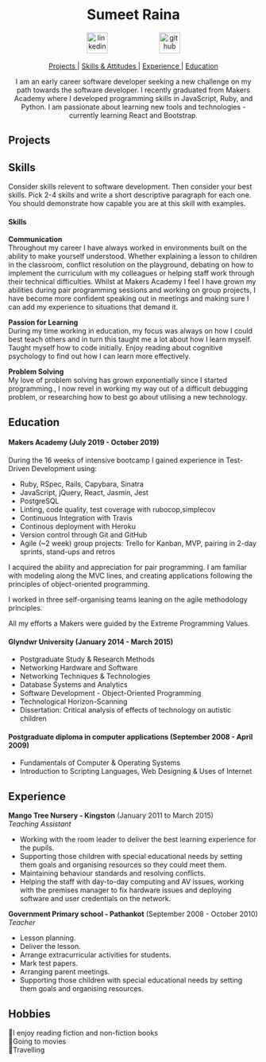 <h1 align="center">Sumeet Raina</h1>

<div align="center">
<a  href="https://www.linkedin.com/in/sumeet-raina-408090191/"><img src="https://www.iconfinder.com/data/icons/free-social-icons/67/linkedin_circle_color-512.png" alt="linkedin" hspace="50" height="42" width="42"></a>
<a  href="https://github.com/Sumeet-Raina"><img src="https://cdn0.iconfinder.com/data/icons/octicons/1024/mark-github-512.png" alt="github" hspace="50" height="42" width="42"></a></p>
</div>

<div align="center">

[Projects ](#projects) |
[Skills & Attitudes ](#skills) |
[Experience ](#experience) |
[Education ](#education)


I am an early career software developer seeking a new challenge on my path towards the software developer. I recently graduated from Makers Academy where I developed programming skills in JavaScript, Ruby, and Python. I am passionate about learning new tools and technologies - currently learning React and Bootstrap.

</div>

## Projects


## Skills

Consider skills relevent to software development. Then consider your best skills. Pick 2-4 skills and write a short descriptive paragraph for each one. You should demonstrate how capable you are at this skill with examples.

#### Skills

**Communication**   
Throughout my career I have always worked in environments built on the ability to make yourself understood. Whether explaining a lesson to children in the classroom, conflict resolution on the playground, debating on how to implement the curriculum with my colleagues or helping staff work through their technical difficulties.
Whilst at Makers Academy I feel I have grown my abilities during pair programming sessions and working on group projects, I have become more confident speaking out in meetings and making sure I can add my experience to situations that demand it.

**Passion for Learning**  
During my time working in education, my focus was always on how I could best teach others and in turn this taught me a lot about how I learn myself.
Taught myself how to code initially.
Enjoy reading about cognitive psychology to find out how I can learn more effectively.  

**Problem Solving**  
My love of problem solving has grown exponentially since I started programming., I now revel in working my way out of a difficult debugging problem, or researching how to best go about utilising a new technology.


## Education

#### Makers Academy (July 2019 - October 2019)

During the 16 weeks of intensive bootcamp I gained experience in Test-Driven Development using:
* Ruby, RSpec, Rails, Capybara, Sinatra
* JavaScript, jQuery, React, Jasmin, Jest
* PostgreSQL
* Linting, code quality, test coverage with rubocop,simplecov
* Continuous Integration with Travis
* Continous deployment with Heroku
* Version control through Git and GitHub
* Agile (~2 week) group projects: Trello for Kanban, MVP, pairing in 2-day sprints, stand-ups and retros

I acquired the ability and appreciation for pair programming. I am familiar with modeling along the MVC lines, and creating applications following the principles of object-oriented programming.

I worked in three self-organising teams leaning on the agile methodology principles.

All my efforts a Makers were guided by the Extreme Programming Values.

#### Glyndwr University (January 2014 - March 2015)

* Postgraduate Study & Research Methods  
* Networking Hardware and Software 
* Networking Techniques & Technologies 
* Database Systems and Analytics  
* Software Development - Object-Oriented Programming  
* Technological Horizon-Scanning  
* Dissertation: Critical analysis of effects
of technology on autistic children

#### Postgraduate diploma in computer applications (September 2008 - April 2009)

* Fundamentals of Computer & Operating Systems
* Introduction to Scripting Languages, Web Designing
& Uses of Internet


## Experience
 
**Mango Tree Nursery - Kingston** (January 2011 to March 2015)     
*Teaching Assistant* 

- Working with the room leader to deliver the best learning experience for the pupils.
- Supporting those children with special educational needs by setting them goals and organising resources so they could meet them.
- Maintaining behaviour standards and resolving conflicts.
- Helping the staff with day-to-day computing and AV issues, working with the premises manager to fix hardware issues and deploying software and user credentials on the network.

**Government Primary school - Pathankot** (September 2008 - October 2010)  
*Teacher*  

- Lesson planning.
- Deliver the lesson. 
- Arrange extracurricular activities for students. 
- Mark test papers. 
- Arranging parent meetings. 
- Supporting those children with special educational needs by setting them goals and organising resources.


 
## Hobbies

📗I enjoy reading fiction and non-fiction books   
🎥Going to movies  
🚗Travelling   

